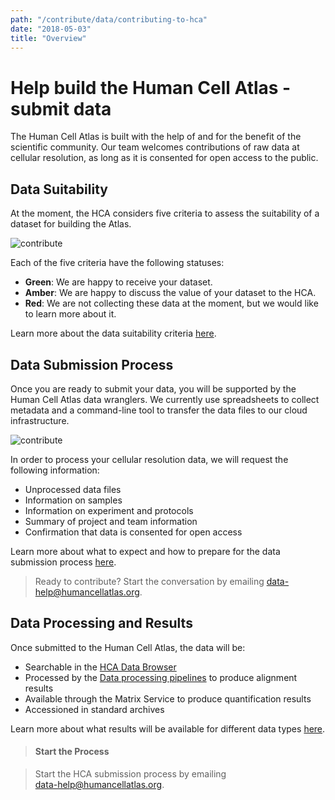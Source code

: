 ```yaml
---
path: "/contribute/data/contributing-to-hca"
date: "2018-05-03"
title: "Overview"
---
```


# Help build the Human Cell Atlas - submit data

The Human Cell Atlas is built with the help of and for the benefit of the scientific community. Our team welcomes contributions of raw data at cellular resolution, as long as it is consented for open access to the public.

## Data Suitability

At the moment, the HCA considers five criteria to assess the suitability of a dataset for building the Atlas.

![contribute](/contribute/_images/suitability_graph.png)

Each of the five criteria have the following statuses:

- **Green**: We are happy to receive your dataset.
- **Amber**: We are happy to discuss the value of your dataset to the HCA.
- **Red**: We are not collecting these data at the moment, but we would like to learn more about it.

Learn more about the data suitability criteria [here](/contribute/data/contributing-data-suitability.md).

## Data Submission Process

Once you are ready to submit your data, you will be supported by the Human Cell Atlas data wranglers. We currently use spreadsheets to collect metadata and a command-line tool to transfer the data files to our cloud infrastructure. 

![contribute](/contribute/_images/contribute.png)

In order to process your cellular resolution data, we will request the following information:

- Unprocessed data files
- Information on samples
- Information on experiment and protocols
- Summary of project and team information
- Confirmation that data is consented for open access

Learn more about what to expect and how to prepare for the data submission process [here](/contribute/data/contributing-expect-prepare.md).

> Ready to contribute? Start the conversation by emailing [data-help@humancellatlas.org](mailto:data-help@humancellatlas.org).

## Data Processing and Results

Once submitted to the Human Cell Atlas, the data will be: 
 
- Searchable in the [HCA Data Browser](/explore/projects)
- Processed by the [Data processing pipelines](/pipelines) to produce alignment results
- Available through the Matrix Service to produce quantification results
- Accessioned in standard archives

Learn more about what results will be available for different data types [here](/contribute/data/contributing-data-processing-results.md).

> #### Start the Process

> Start the HCA submission process by emailing\
> [data-help@humancellatlas.org](mailto:data-help@humancellatlas.org).
